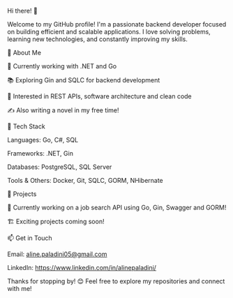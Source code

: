 Hi there! 👋

Welcome to my GitHub profile! I'm a passionate backend developer focused on building efficient and scalable applications. I love solving problems, learning new technologies, and constantly improving my skills.

🚀 About Me

💼 Currently working with .NET and Go

📚 Exploring Gin and SQLC for backend development

🎯 Interested in REST APIs, software architecture and clean code

✍️ Also writing a novel in my free time!

🔧 Tech Stack

Languages: Go, C#, SQL

Frameworks: .NET, Gin

Databases: PostgreSQL, SQL Server

Tools & Others: Docker, Git, SQLC, GORM, NHibernate

📌 Projects

🚧 Currently working on a job search API using Go, Gin, Swagger and GORM!

🏗 Exciting projects coming soon!

📫 Get in Touch

Email: aline.paladini05@gmail.com

LinkedIn: https://www.linkedin.com/in/alinepaladini/

Thanks for stopping by! 😊 Feel free to explore my repositories and connect with me!
